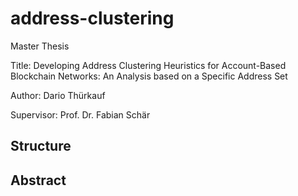# address-clustering
Master Thesis

Title: Developing Address Clustering Heuristics for Account-Based Blockchain Networks: An Analysis based on a Specific Address Set

Author: Dario Thürkauf

Supervisor: Prof. Dr. Fabian Schär

## Structure

## Abstract
